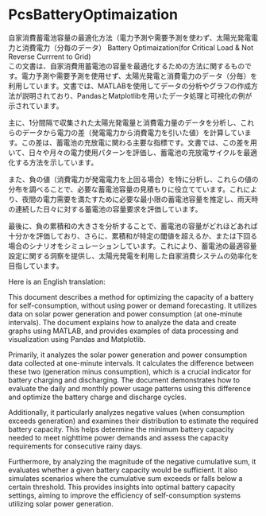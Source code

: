 # PcsBatteryOptimaization
自家消費蓄電池容量の最適化方法（電力予測や需要予測を使わず、太陽光発電電力と消費電力（分毎のデータ） Battery Optimaization(for Critical Load &amp; Not Reverse Currrent to Grid)  
この文書は、自家消費用蓄電池の容量を最適化するための方法に関するものです。電力予測や需要予測を使用せず、太陽光発電と消費電力のデータ（分毎）を利用しています。文書では、MATLABを使用してデータの分析やグラフの作成方法が説明されており、PandasとMatplotlibを用いたデータ処理と可視化の例が示されています。

主に、1分間隔で収集された太陽光発電量と消費電力量のデータを分析し、これらのデータから電力の差（発電電力から消費電力を引いた値）を計算しています。この差は、蓄電池の充放電に関わる主要な指標です。文書では、この差を用いて、日々や月々の電力使用パターンを評価し、蓄電池の充放電サイクルを最適化する方法を示しています。

また、負の値（消費電力が発電電力を上回る場合）を特に分析し、これらの値の分布を調べることで、必要な蓄電池容量の見積もりに役立てています。これにより、夜間の電力需要を満たすために必要な最小限の蓄電池容量を推定し、雨天時の連続した日々に対する蓄電池の容量要求を評価しています。

最後に、負の累積和の大きさを分析することで、蓄電池の容量がどれほどあれば十分かを評価しており、さらに、累積和が特定の閾値を超えるか、または下回る場合のシナリオをシミュレーションしています。これにより、蓄電池の最適容量設定に関する洞察を提供し、太陽光発電を利用した自家消費システムの効率化を目指しています。

Here is an English translation:

This document describes a method for optimizing the capacity of a battery for self-consumption, without using power or demand forecasting. It utilizes data on solar power generation and power consumption (at one-minute intervals). The document explains how to analyze the data and create graphs using MATLAB, and provides examples of data processing and visualization using Pandas and Matplotlib.

Primarily, it analyzes the solar power generation and power consumption data collected at one-minute intervals. It calculates the difference between these two (generation minus consumption), which is a crucial indicator for battery charging and discharging. The document demonstrates how to evaluate the daily and monthly power usage patterns using this difference and optimize the battery charge and discharge cycles.

Additionally, it particularly analyzes negative values (when consumption exceeds generation) and examines their distribution to estimate the required battery capacity. This helps determine the minimum battery capacity needed to meet nighttime power demands and assess the capacity requirements for consecutive rainy days.

Furthermore, by analyzing the magnitude of the negative cumulative sum, it evaluates whether a given battery capacity would be sufficient. It also simulates scenarios where the cumulative sum exceeds or falls below a certain threshold. This provides insights into optimal battery capacity settings, aiming to improve the efficiency of self-consumption systems utilizing solar power generation.